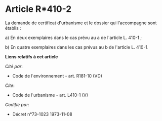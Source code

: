 # Article R*410-2

La demande de certificat d'urbanisme et le dossier qui l'accompagne sont établis : 

a) En deux exemplaires dans le cas prévu au a de l'article L. 410-1 ; 

b) En quatre exemplaires dans les cas prévus au b de l'article L. 410-1.

**Liens relatifs à cet article**

_Cité par_:

  - Code de l'environnement - art. R181-10 (VD)

_Cite_:

  - Code de l'urbanisme - art. L410-1 (V)

_Codifié par_:

  - Décret n°73-1023 1973-11-08
